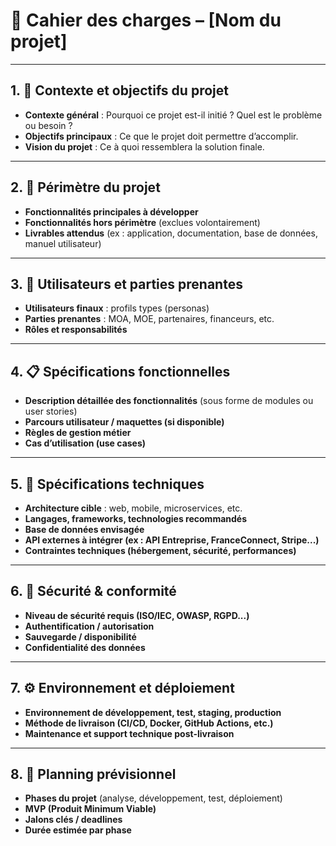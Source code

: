 # 📘 **Cahier des charges – \[Nom du projet]**

---

## 1. 🔰 **Contexte et objectifs du projet**

* **Contexte général** : Pourquoi ce projet est-il initié ? Quel est le problème ou besoin ?
* **Objectifs principaux** : Ce que le projet doit permettre d’accomplir.
* **Vision du projet** : Ce à quoi ressemblera la solution finale.

---

## 2. 🧩 **Périmètre du projet**

* **Fonctionnalités principales à développer**
* **Fonctionnalités hors périmètre** (exclues volontairement)
* **Livrables attendus** (ex : application, documentation, base de données, manuel utilisateur)

---

## 3. 👤 **Utilisateurs et parties prenantes**

* **Utilisateurs finaux** : profils types (personas)
* **Parties prenantes** : MOA, MOE, partenaires, financeurs, etc.
* **Rôles et responsabilités**

---

## 4. 📋 **Spécifications fonctionnelles**

* **Description détaillée des fonctionnalités** (sous forme de modules ou user stories)
* **Parcours utilisateur / maquettes (si disponible)**
* **Règles de gestion métier**
* **Cas d’utilisation (use cases)**

---

## 5. 🔧 **Spécifications techniques**

* **Architecture cible** : web, mobile, microservices, etc.
* **Langages, frameworks, technologies recommandés**
* **Base de données envisagée**
* **API externes à intégrer (ex : API Entreprise, FranceConnect, Stripe...)**
* **Contraintes techniques (hébergement, sécurité, performances)**

---

## 6. 🔐 **Sécurité & conformité**

* **Niveau de sécurité requis (ISO/IEC, OWASP, RGPD...)**
* **Authentification / autorisation**
* **Sauvegarde / disponibilité**
* **Confidentialité des données**

---

## 7. ⚙️ **Environnement et déploiement**

* **Environnement de développement, test, staging, production**
* **Méthode de livraison (CI/CD, Docker, GitHub Actions, etc.)**
* **Maintenance et support technique post-livraison**

---

## 8. 📆 **Planning prévisionnel**

* **Phases du projet** (analyse, développement, test, déploiement)
* **MVP (Produit Minimum Viable)**
* **Jalons clés / deadlines**
* **Durée estimée par phase**
